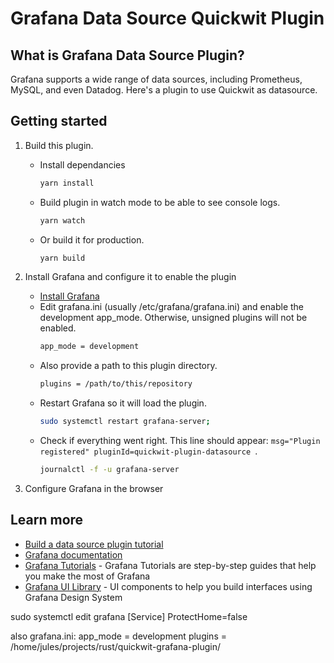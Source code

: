 # Grafana Data Source Quickwit Plugin

## What is Grafana Data Source Plugin?

Grafana supports a wide range of data sources, including Prometheus, MySQL, and even Datadog. Here's a plugin to use
Quickwit as datasource.

## Getting started

1. Build this plugin.
   - Install dependancies
     ```bash
     yarn install
     ```
   - Build plugin in watch mode to be able to see console logs.
     ```bash
     yarn watch
     ```
   - Or build it for production.
     ```bash
     yarn build
     ```
2. Install Grafana and configure it to enable the plugin

   - [Install Grafana](https://grafana.com/docs/grafana/latest/installation/)
   - Edit grafana.ini (usually /etc/grafana/grafana.ini) and enable the development app_mode. Otherwise, unsigned
     plugins will not be enabled.
     ```bash
     app_mode = development
     ```
   - Also provide a path to this plugin directory.
     ```bash
     plugins = /path/to/this/repository
     ```
   - Restart Grafana so it will load the plugin.
     ```bash
     sudo systemctl restart grafana-server;
     ```
   - Check if everything went right. This line should
     appear: `msg="Plugin registered" pluginId=quickwit-plugin-datasource `.
     ```bash
     journalctl -f -u grafana-server
     ```

3. Configure Grafana in the browser

## Learn more

- [Build a data source plugin tutorial](https://grafana.com/tutorials/build-a-data-source-plugin)
- [Grafana documentation](https://grafana.com/docs/)
- [Grafana Tutorials](https://grafana.com/tutorials/) - Grafana Tutorials are step-by-step guides that help you make the
  most of Grafana
- [Grafana UI Library](https://developers.grafana.com/ui) - UI components to help you build interfaces using Grafana
  Design System

sudo systemctl edit grafana
[Service]
ProtectHome=false

also grafana.ini:
app_mode = development
plugins = /home/jules/projects/rust/quickwit-grafana-plugin/

